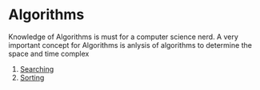 # Algorithms
Knowledge of Algorithms is must for a computer science nerd. A very important concept for Algorithms is anlysis of algorithms to determine the space and time complex 
1. [Searching](https://github.com/CosmicTechie/Algorithms/tree/main/Searching)
2. [Sorting](https://github.com/CosmicTechie/Algorithms/tree/main/Sorting)

